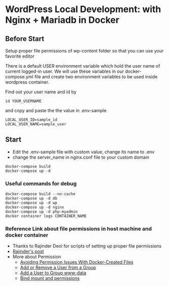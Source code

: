 # WordPress Local Development: with Nginx + Mariadb in Docker

## Before Start 

Setup proper file permissions of wp-content folder so that you can use your favorite editor

There is a default USER environment variable which hold the user name of current logged-in user. We will use these variables in our docker-compose.yml file and create two environment variables to be used inside wordpress container.

Find out your user name and id by 
```
id YOUR_USERNAME
```

and copy and paste the the value in .env-sample
```
LOCAL_USER_ID=sample_id
LOCAL_USER_NAME=sample_user
```

## Start 

 * Edit the .env-sample file with custom value, change its name to .env
 * change the server_name in nginx.conf file to your custom domain

```
docker-compose build 
docker-compose up -d
```

### Useful commands for debug

```
docker-compose build --no-cache
docker-compose up -d db
docker-compose up -d wp
docker-compose up -d nginx
docker-compose up -d php-myadmin
docker container logs CONTAINER_NAME
```

### Reference Link about file permissions in host machine and docker container

* Thanks to Rajinder Deol for scripts of setting up proper file permissions 
* [Rajinder's post](https://rajislearning.com/wordpress-development-with-docker-compose/)
* More about Permission 
    * [Avoiding Permission Issues With Docker-Created Files](https://vsupalov.com/docker-shared-permissions/)
    * [Add or Remove a User from a Group](https://www.tecmint.com/add-or-remove-user-from-group-in-linux/)
    * [Add a User to Group www-data](https://www.cyberciti.biz/faq/ubuntu-add-user-to-group-www-data/)
    * [Bind mount and permissions](https://github.com/BretFisher/ama/issues/65#issuecomment-526792333)

